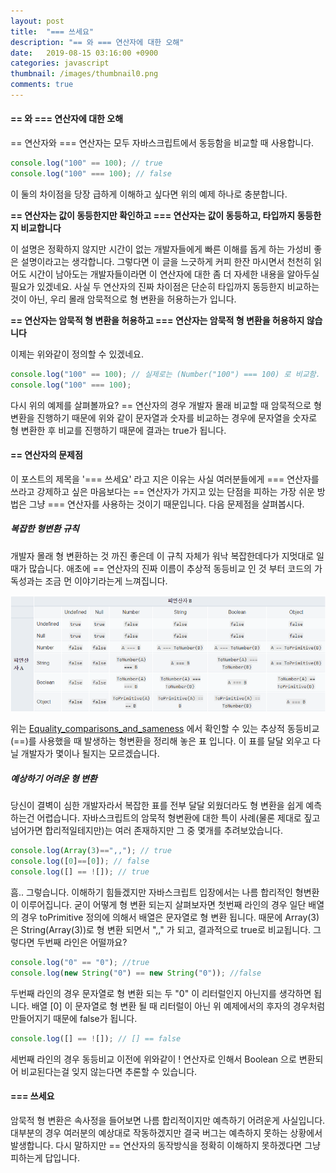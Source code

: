 ```yaml
---
layout: post
title:  "=== 쓰세요"
description: "== 와 === 연산자에 대한 오해"
date:   2019-08-15 03:16:00 +0900
categories: javascript
thumbnail: /images/thumbnail0.png
comments: true
---
```


#### == 와 === 연산자에 대한 오해
== 연산자와 === 연산자는 모두 자바스크립트에서 동등함을 비교할 때 사용합니다.  

```javascript
console.log("100" == 100); // true
console.log("100" === 100); // false
```
이 둘의 차이점을 당장 급하게 이해하고 싶다면 위의 예제 하나로 충분합니다.  

__== 연산자는 값이 동등한지만 확인하고 === 연산자는 값이 동등하고, 타입까지 동등한지 비교합니다__
  
이 설명은 정확하지 않지만 시간이 없는 개발자들에게 빠른 이해를 돕게 하는 가성비 좋은 설명이라고는 생각합니다. 그렇다면 이 글을 느긋하게 커피 한잔 마시면서 천천히 읽어도 시간이 남아도는 개발자들이라면 이 연산자에 대한 좀 더 자세한 내용을 알아두실 필요가 있겠네요. 사실 두 연산자의 진짜 차이점은 단순히 타입까지 동등한지 비교하는 것이 아닌, 우리 몰래 암묵적으로 형 변환을 허용하는가 입니다.

__== 연산자는 암묵적 형 변환을 허용하고 === 연산자는 암묵적 형 변환을 허용하지 않습니다__

이제는 위와같이 정의할 수 있겠네요.

```javascript
console.log("100" == 100); // 실제로는 (Number("100") === 100) 로 비교함.
console.log("100" === 100);
```
다시 위의 예제를 살펴볼까요? == 연산자의 경우 개발자 몰래 비교할 때 암묵적으로 형 변환을 진행하기 때문에 위와 같이 문자열과 숫자를 비교하는 경우에 문자열을 숫자로 형 변환한 후 비교를 진행하기 때문에 결과는 true가 됩니다.



#### == 연산자의 문제점

이 포스트의 제목을 '=== 쓰세요' 라고 지은 이유는 사실 여러분들에게 === 연산자를 쓰라고 강제하고 싶은 마음보다는 == 연산자가 가지고 있는 단점을 피하는 가장 쉬운 방법은 그냥 === 연산자를 사용하는 것이기 때문입니다. 다음 문제점을 살펴봅시다.


##### 복잡한 형변환 규칙


개발자 몰래 형 변환하는 것 까진 좋은데 이 규칙 자체가 워낙 복잡한데다가 지멋대로 일때가 많습니다. 애초에 == 연산자의 진짜 이름이 추상적 동등비교 인 것 부터 코드의 가독성과는 조금 먼 이야기라는게 느껴집니다.

!["추상적 동등비교"](/images/post/2019-08-15-00/0.png)

위는 [Equality_comparisons_and_sameness](https://developer.mozilla.org/ko/docs/Web/JavaScript/Equality_comparisons_and_sameness) 에서 확인할 수 있는 추상적 동등비교(==)를 사용했을 때 발생하는 형변환을 정리해 놓은 표 입니다. 이 표를 달달 외우고 다닐 개발자가 몇이나 될지는 모르겠습니다.


##### 예상하기 어려운 형 변환

당신이 결벽이 심한 개발자라서 복잡한 표를 전부 달달 외웠더라도 형 변환을 쉽게 예측하는건 어렵습니다. 자바스크립트의 암묵적 형변환에 대한 특이 사례(물론 제대로 짚고 넘어가면 합리적일테지만)는 여러 존재하지만 그 중 몇개를 추려보았습니다.

```javascript
console.log(Array(3)==",,"); // true
console.log([0]==[0]); // false
console.log([] == ![]); // true
```

흠.. 그렇습니다. 이해하기 힘들겠지만 자바스크립트 입장에서는 나름 합리적인 형변환이 이루어집니다. 굳이 어떻게 형 변환 되는지 살펴보자면 첫번째 라인의 경우 일단 배열의 경우 toPrimitive 정의에 의해서 배열은 문자열로 형 변환 됩니다. 때문에 Array(3)은 String(Array(3))로 형 변환 되면서 ",," 가 되고, 결과적으로 true로 비교됩니다. 그렇다면 두번째 라인은 어떨까요? 

```javascript
console.log("0" == "0"); //true
console.log(new String("0") == new String("0")); //false
```

두번째 라인의 경우 문자열로 형 변환 되는 두 "0" 이 리터럴인지 아닌지를 생각하면 됩니다. 배열 [0] 이 문자열로 형 변환 될 때 리터럴이 아닌 위 예제에서의 후자의 경우처럼 만들어지기 때문에 false가 됩니다.

```javascript
console.log([] == ![]); // [] == false
```

세번째 라인의 경우 동등비교 이전에 위와같이 ! 연산자로 인해서 Boolean 으로 변환되어 비교된다는걸 잊지 않는다면 추론할 수 있습니다.


#### === 쓰세요

암묵적 형 변환은 속사정을 들어보면 나름 합리적이지만 예측하기 어려운게 사실입니다. 대부분의 경우 여러분의 예상대로 작동하겠지만 결국 버그는 예측하지 못하는 상황에서 발생합니다. 다시 말하지만 == 연산자의 동작방식을 정확히 이해하지 못하겠다면 그냥 피하는게 답입니다.